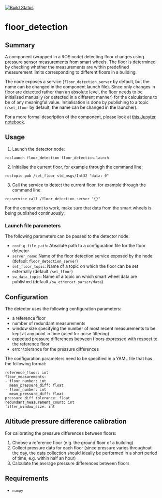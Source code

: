 [![Build Status](https://travis-ci.com/ropod-project/floor_detection.svg?branch=master)](https://travis-ci.com/ropod-project/floor_detection)

# floor_detection

## Summary

A component (wrapped in a ROS node) detecting floor changes using pressure sensor
measurements from smart wheels. The floor is determined by checking whether the
measurements are within predefined measurement limits corresponding to different
floors in a building.

The node exposes a service (`floor_detection_server` by default, but the name
can be changed in the component launch file). Since only changes in floor are
detected rather than an absolute level, the floor needs to be initialised manually
(or detected in a different manner) for the calculations to be of any meaningful
value. Initialisation is done by publishing to a topic (`/set_floor` by default;
the name can be changed in the launcher).

For a more formal description of the component, please look at [this Jupyter notebook](docs/formal_description.ipynb).

## Usage

1. Launch the detector node:
```
roslaunch floor_detection floor_detection.launch
```
2. Initialise the current floor, for example through the command line:
```
rostopic pub /set_floor std_msgs/Int32 "data: 0"
```
3. Call the service to detect the current floor, for example through the command line:
```
rosservice call /floor_detection_server "{}"
```

For the component to work, make sure that data from the smart wheels is being published continuously.

### Launch file parameters

The following parameters can be passed to the detector node:
* `config_file_path`: Absolute path to a configuration file for the floor detector
* `server_name`: Name of the floor detection service exposed by the node (default `floor_detection_server`)
* `set_floor_topic`: Name of a topic on which the floor can be set externally (default `/set_floor`)
* `sw_data_topic`: Name of a topic on which smart wheel data are published (default `/sw_ethercat_parser/data`)

## Configuration

The detector uses the following configuration parameters:
* a reference floor
* number of redundant measurements
* window size specifying the number of most recent measurements to be kept at any point in time (used for noise filtering)
* expected pressure differences between floors expressed with respect to the reference floor
* error tolerance for the pressure differences

The configuration parameters need to be specified in a YAML file that has the following format:

```
reference_floor: int
floor_measurements:
- floor_number: int
  mean_pressure_diff: float
- floor_number: int
  mean_pressure_diff: float
pressure_diff_tolerance: float
redundant_measurement_count: int
filter_window_size: int
```

## Altitude pressure difference calibration

For calibrating the pressure differences between floors:
1. Choose a reference floor (e.g. the ground floor of a building)
2. Collect pressure data for each floor (since pressure varies throughout the day, the data collection should ideally be performed in a short period of time, e.g. within half an hour)
3. Calculate the average pressure differences between floors

## Requirements

* `numpy`
